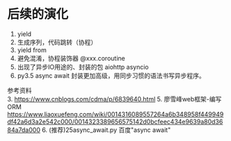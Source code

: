 后续的演化
===
1. yield
2. 生成序列，代码跳转（协程）
3. yield from
4. 避免混淆，协程装饰器 @xxx.coroutine
5. 出现了异步IO用途的、封装的包 aiohttp  asyncio
6. py3.5  async await 封装更加高级，用同步习惯的语法书写异步程序。

参考资料  
3. https://www.cnblogs.com/cdma/p/6839640.html
5. 廖雪峰web框架-编写ORM https://www.liaoxuefeng.com/wiki/0014316089557264a6b348958f449949df42a6d3a2e542c000/0014323389656575142d0bcfeec434e9639a80d3684a7da000
6. (推荐)25async_await.py   百度"async await"

